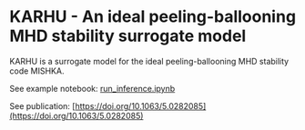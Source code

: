 # KARHU - An ideal peeling-ballooning MHD stability surrogate model

KARHU is a surrogate model for the ideal peeling-ballooning MHD stability code MISHKA.


See example notebook: [run_inference.ipynb](example/run_inference.ipynb)

See publication: [https://doi.org/10.1063/5.0282085](https://doi.org/10.1063/5.0282085)

